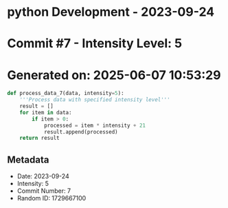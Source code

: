 ﻿# python Development - 2023-09-24
# Commit #7 - Intensity Level: 5
# Generated on: 2025-06-07 10:53:29
```python
def process_data_7(data, intensity=5):
    '''Process data with specified intensity level'''
    result = []
    for item in data:
        if item > 0:
            processed = item * intensity + 21
            result.append(processed)
    return result
```
## Metadata
- Date: 2023-09-24
- Intensity: 5
- Commit Number: 7
- Random ID: 1729667100
